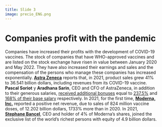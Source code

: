 ```yaml
---
title: Slide 3
image: precio_ENG.png
---
```


# Companies profit with the pandemic

Companies have increased their profits with the development of COVID-19 vaccines. The stock of companies that have WHO-approved vaccines and are listed on the stock exchange have risen in value between January 2020 and May 2022. They have also increased their earnings and sales and the compensation of the persons who manage these companies has increased exponentially. **[Astra Zeneca](https://www.sec.gov/ix?doc=/Archives/edgar/data/0000901832/000110465922025720/azn-20211231x20f.htm)** reports that, in 2021, product sales grew 41% to 36.541 billion dollars, including revenues from its COVID-19 vaccine. **Pascal Soriot** y **Aradhana Sarin**, CEO and CFO of AstraZeneca, in addition to their generous salaries, [received additional bonuses](https://www.astrazeneca.com/content/dam/az/Investor_Relations/annual-report-2021/pdf/AstraZeneca_AR_2021.pdf) equal to [237.5%](https://www.sec.gov/Archives/edgar/data/901832/000095010317002275/dp73779_ex0403.htm) and [168% of their base salary](https://www.sec.gov/Archives/edgar/data/0000901832/000110465922025720/azn-20211231xex4d2.htm) respectively. In 2021, for the first time, **[Moderna, Inc.](https://www.sec.gov/ix?doc=/Archives/edgar/data/1682852/000168285222000012/mrna-20211231.htm)** reported a positive net revenue, due to sales of 824 million vaccine doses, of 12.202 billion dollars, 1733% more than in 2020. In 2021, **[Stephane Bancel](https://www.forbes.com/profile/stephane-bancel/?list=rtb/&sh=7308a27e3742)**, CEO and holder of 4% of Moderna’s shares, joined the exclusive list of the world’s richest persons with equity of 4.9 billion dollars.
